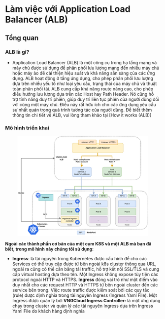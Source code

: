 # Làm việc với Application Load Balancer (ALB)

## Tổng quan <a href="#workingwithapplicationloadbalancer-alb-tongquan" id="workingwithapplicationloadbalancer-alb-tongquan"></a>

### ALB là gì? <a href="#workingwithapplicationloadbalancer-alb-alblagi" id="workingwithapplicationloadbalancer-alb-alblagi"></a>

* Application Load Balancer (ALB) là một công cụ trong hạ tầng mạng và máy chủ được sử dụng để phân phối lưu lượng mạng đến nhiều máy chủ hoặc máy ảo để cải thiện hiệu suất và khả năng sẵn sàng của các ứng dụng. ALB hoạt động ở tầng ứng dụng, cho phép phân phối lưu lượng dựa trên nhiều yếu tố như loại yêu cầu, trạng thái của máy chủ và thuật toán phân phối tải. ALB cung cấp khả năng route nâng cao, cho phép điều hướng lưu lượng dựa trên các Host hay Path Header. Nó cũng hỗ trợ tính năng duy trì phiên, giúp duy trì liên tục phiên của người dùng đối với cùng một máy chủ. Điều này rất hữu ích cho các ứng dụng yêu cầu sự nhất quán trong quá trình tương tác của người dùng. Để biết thêm thông tin chi tiết về ALB, vui lòng tham khảo tại \[How it works (ALB)]

### Mô hình triển khai <a href="#workingwithapplicationloadbalancer-alb-mohinhtrienkhai" id="workingwithapplicationloadbalancer-alb-mohinhtrienkhai"></a>

<figure><img src="../../../.gitbook/assets/ALB.png" alt=""><figcaption></figcaption></figure>



**Ngoài các thành phần cơ bản của một cụm K8S và một ALB mà bạn đã biết, trong mô hình này chúng tôi sử dụng:**

* **Ingress**: là tài nguyên trong Kubernetes được cấu hình để cho các Services có thể truy cập được từ bên ngoài k8s cluster thông qua URL, ngoài ra cũng có thể cân bằng tải traffic, hỗ trợ kết nối SSL/TLS và cung cấp virtual hosting dựa theo tên. Một Ingress không expose tùy tiện các protocol ngoài HTTP và HTTPS. **Ingress** đóng vai trò như một điểm vào duy nhất cho các request HTTP và HTTPS từ bên ngoài cluster đến các service bên trong. Việc route traffic được kiểm soát bởi các quy tắc (rule) được định nghĩa trong tài nguyên Ingress (Ingress Yaml File). Một Ingress được quản lý bởi **VNGCloud Ingress Controller:** là một ứng dụng chạy trong cluster và quản lý các tài nguyên Ingress dựa trên Ingress Yaml File do khách hàng định nghĩa

